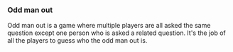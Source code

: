 ### Odd man out
Odd man out is a game where multiple players are all asked the same question except one person who is asked a related question. It's the job of all the players to guess who the odd man out is.

